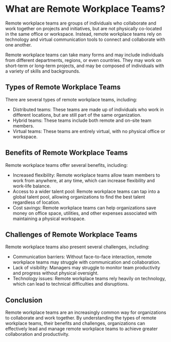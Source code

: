 What are Remote Workplace Teams?
============================================================================

Remote workplace teams are groups of individuals who collaborate and work together on projects and initiatives, but are not physically co-located in the same office or workspace. Instead, remote workplace teams rely on technology and virtual communication tools to connect and collaborate with one another.

Remote workplace teams can take many forms and may include individuals from different departments, regions, or even countries. They may work on short-term or long-term projects, and may be composed of individuals with a variety of skills and backgrounds.

Types of Remote Workplace Teams
-------------------------------

There are several types of remote workplace teams, including:

* Distributed teams: These teams are made up of individuals who work in different locations, but are still part of the same organization.
* Hybrid teams: These teams include both remote and on-site team members.
* Virtual teams: These teams are entirely virtual, with no physical office or workspace.

Benefits of Remote Workplace Teams
----------------------------------

Remote workplace teams offer several benefits, including:

* Increased flexibility: Remote workplace teams allow team members to work from anywhere, at any time, which can increase flexibility and work-life balance.
* Access to a wider talent pool: Remote workplace teams can tap into a global talent pool, allowing organizations to find the best talent regardless of location.
* Cost savings: Remote workplace teams can help organizations save money on office space, utilities, and other expenses associated with maintaining a physical workspace.

Challenges of Remote Workplace Teams
------------------------------------

Remote workplace teams also present several challenges, including:

* Communication barriers: Without face-to-face interaction, remote workplace teams may struggle with communication and collaboration.
* Lack of visibility: Managers may struggle to monitor team productivity and progress without physical oversight.
* Technology issues: Remote workplace teams rely heavily on technology, which can lead to technical difficulties and disruptions.

Conclusion
----------

Remote workplace teams are an increasingly common way for organizations to collaborate and work together. By understanding the types of remote workplace teams, their benefits and challenges, organizations can effectively lead and manage remote workplace teams to achieve greater collaboration and productivity.
